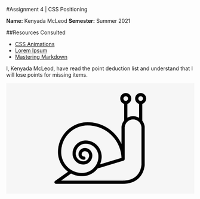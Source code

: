 #Assignment 4 | CSS Positioning

**Name:** Kenyada McLeod
**Semester:** Summer 2021

##Resources Consulted

* [CSS Animations](https://www.w3schools.com/css/css3_animations.asp)
* [Lorem Ipsum](https://lipsum.com/)
* [Mastering Markdown](https://guides.github.com/features/mastering-markdown/)

I, Kenyada McLeod, have read the point deduction list and understand that I will lose points for missing items.

![Snail Vector image](/image/snail.png)
